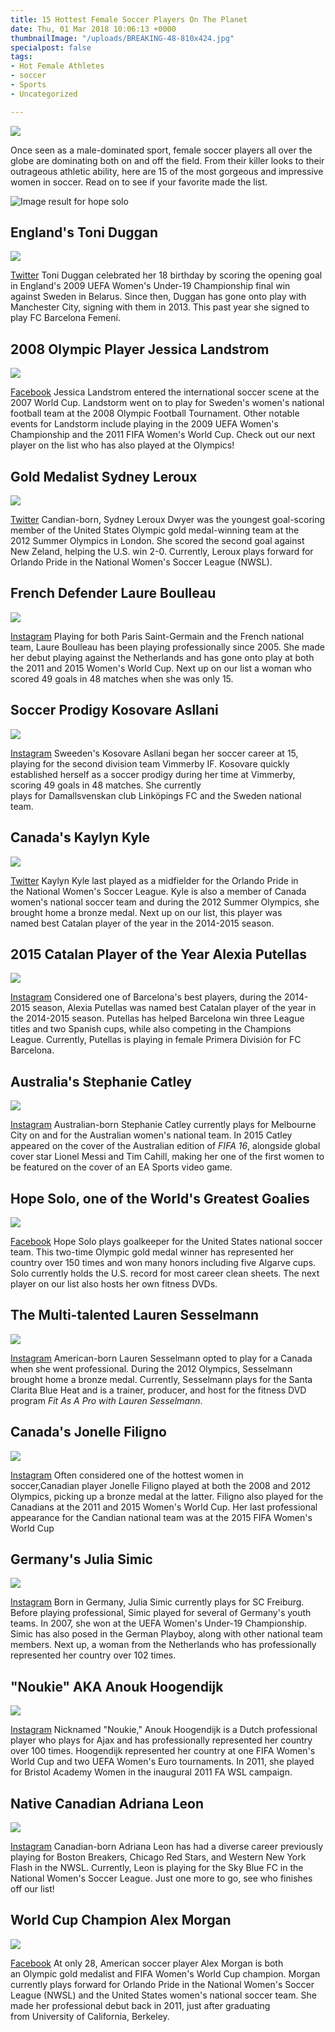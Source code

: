 ```yaml
---
title: 15 Hottest Female Soccer Players On The Planet
date: Thu, 01 Mar 2018 10:06:13 +0000
thumbnailImage: "/uploads/BREAKING-48-810x424.jpg"
specialpost: false
tags:
- Hot Female Athletes
- soccer
- Sports
- Uncategorized

---
```

![](http://americancolumn.com/wp-content/uploads/2018/03/BREAKING-48.jpg) 

Once seen as a male-dominated sport, female soccer players all over the globe are dominating both on and off the field. From their killer looks to their outrageous athletic ability, here are 15 of the most gorgeous and impressive women in soccer. Read on to see if your favorite made the list. 

![Image result for hope solo](http://americancolumn.com/wp-content/uploads/2018/03/Hope-Solo-768x432.jpg)

## England's Toni Duggan

![](http://americancolumn.com/wp-content/uploads/2018/02/toni_duggan-1519463435129.jpg) 

[Twitter](https://twitter.com/toniduggan/status/879812897383362561) Toni Duggan celebrated her 18 birthday by scoring the opening goal in England's 2009 UEFA Women's Under-19 Championship final win against Sweden in Belarus. Since then, Duggan has gone onto play with Manchester City, signing with them in 2013. This past year she signed to play FC Barcelona Femení.

## 2008 Olympic Player Jessica Landstrom

![](http://americancolumn.com/wp-content/uploads/2018/02/jessica_landstrom-1519463217757.jpg) 

[Facebook](https://www.facebook.com/181344805233972/photos/a.206504802717972.47640.181344805233972/323303754371409/?type=3&theater) Jessica Landstrom entered the international soccer scene at the 2007 World Cup. Landstorm went on to play for Sweden's women's national football team at the 2008 Olympic Football Tournament. Other notable events for Landstorm include playing in the 2009 UEFA Women's Championship and the 2011 FIFA Women's World Cup. Check out our next player on the list who has also played at the Olympics!

## Gold Medalist Sydney Leroux

![](http://americancolumn.com/wp-content/uploads/2018/02/sydney_leroux-1519463171891.jpg) 

[Twitter](https://twitter.com/sydneyleroux/status/939984751842222083) Candian-born, Sydney Leroux Dwyer was the youngest goal-scoring member of the United States Olympic gold medal-winning team at the 2012 Summer Olympics in London. She scored the second goal against New Zeland, helping the U.S. win 2-0. Currently, Leroux plays forward for Orlando Pride in the National Women's Soccer League (NWSL).

## French Defender Laure Boulleau

![](http://americancolumn.com/wp-content/uploads/2018/02/laure_boulleau-1519463107586.JPG) 

[Instagram](https://www.instagram.com/p/BZ6t7n1AcyL/?hl=en&taken-by=laureboulleauofficiel) Playing for both Paris Saint-Germain and the French national team, Laure Boulleau has been playing professionally since 2005. She made her debut playing against the Netherlands and has gone onto play at both the 2011 and 2015 Women's World Cup. Next up on our list a woman who scored 49 goals in 48 matches when she was only 15.

## Soccer Prodigy Kosovare Asllani

![](http://americancolumn.com/wp-content/uploads/2018/02/kosovare_asllani-1519463041037.JPG) 

[Instagram](https://www.instagram.com/p/BN45v6Djefw/?hl=en&taken-by=asllani9) Sweeden's Kosovare Asllani began her soccer career at 15, playing for the second division team Vimmerby IF. Kosovare quickly established herself as a soccer prodigy during her time at Vimmerby, scoring 49 goals in 48 matches. She currently plays for Damallsvenskan club Linköpings FC and the Sweden national team.

## Canada's Kaylyn Kyle

![](http://americancolumn.com/wp-content/uploads/2018/02/kaylyn_kyle-1519462975158.jpg) 

[Twitter](https://twitter.com/KaylynKyle/status/891163417825902592) Kaylyn Kyle last played as a midfielder for the Orlando Pride in the National Women's Soccer League. Kyle is also a member of Canada women's national soccer team and during the 2012 Summer Olympics, she brought home a bronze medal. Next up on our list, this player was named best Catalan player of the year in the 2014-2015 season.

## 2015 Catalan Player of the Year Alexia Putellas

![](http://americancolumn.com/wp-content/uploads/2018/02/alexia_putellas-1519462910551.JPG) 

[Instagram](https://www.instagram.com/p/BOcoLkgD6r5/?hl=en&taken-by=alexiaps94) Considered one of Barcelona's best players, during the 2014-2015 season, Alexia Putellas was named best Catalan player of the year in the 2014-2015 season. Putellas has helped Barcelona win three League titles and two Spanish cups, while also competing in the Champions League. Currently, Putellas is playing in female Primera División for FC Barcelona.

## Australia's Stephanie Catley

![](http://americancolumn.com/wp-content/uploads/2018/02/stephanie_catley-1519462858941.JPG) 

[Instagram](https://www.instagram.com/p/BFsDxcPSAqY/?hl=en&taken-by=stephcatley) Australian-born Stephanie Catley currently plays for Melbourne City on and for the Australian women's national team. In 2015 Catley appeared on the cover of the Australian edition of _FIFA 16_, alongside global cover star Lionel Messi and Tim Cahill, making her one of the first women to be featured on the cover of an EA Sports video game.

## Hope Solo, one of the World's Greatest Goalies

![](http://americancolumn.com/wp-content/uploads/2018/02/hope_solo-1519462782249.jpg) 

[Facebook](https://www.facebook.com/hopesolo/photos/a.109866844821.94218.45872164821/10154919555049822/?type=3&theater) Hope Solo plays goalkeeper for the United States national soccer team. This two-time Olympic gold medal winner has represented her country over 150 times and won many honors including five Algarve cups. Solo currently holds the U.S. record for most career clean sheets. The next player on our list also hosts her own fitness DVDs.

## The Multi-talented Lauren Sesselmann

![](http://americancolumn.com/wp-content/uploads/2018/02/lauren_sesselmann-1519462657460.jpg) 

[Instagram](https://twitter.com/lsesselmann/status/897947222838562816) American-born Lauren Sesselmann opted to play for a Canada when she went professional. During the 2012 Olympics, Sesselmann brought home a bronze medal. Currently, Sesselmann plays for the Santa Clarita Blue Heat and is a trainer, producer, and host for the fitness DVD program _Fit As A Pro with Lauren Sesselmann_.

## Canada's Jonelle Filigno

![](http://americancolumn.com/wp-content/uploads/2018/02/jonelle_filigno-1519462589569.JPG) 

[Instagram](https://www.instagram.com/p/4pk7udgs19/?hl=en&taken-by=jfiligno16) Often considered one of the hottest women in soccer,Canadian player Jonelle Filigno played at both the 2008 and 2012 Olympics, picking up a bronze medal at the latter. Filigno also played for the Canadians at the 2011 and 2015 Women's World Cup. Her last professional appearance for the Candian national team was at the 2015 FIFA Women's World Cup

## Germany's Julia Simic

![](http://americancolumn.com/wp-content/uploads/2018/02/julia_simic-1519462503363.JPG) 

[Instagram](https://www.instagram.com/p/BYsrQTggn1i/?hl=en&taken-by=simicjulia) Born in Germany, Julia Simic currently plays for SC Freiburg. Before playing professional, Simic played for several of Germany's youth teams. In 2007, she won at the UEFA Women's Under-19 Championship. Simic has also posed in the German Playboy, along with other national team members. Next up, a woman from the Netherlands who has professionally represented her country over 102 times.

## "Noukie" AKA Anouk Hoogendijk

![](http://americancolumn.com/wp-content/uploads/2018/02/anouk_hoogendijk-1519462436434.JPG) 

[Instagram](https://www.instagram.com/p/BemsVRyh7or/?hl=en&taken-by=anoukhoogendijk) Nicknamed "Noukie," Anouk Hoogendijk is a Dutch professional player who plays for Ajax and has professionally represented her country over 100 times. Hoogendijk represented her country at one FIFA Women's World Cup and two UEFA Women's Euro tournaments. In 2011, she played for Bristol Academy Women in the inaugural 2011 FA WSL campaign.

## Native Canadian Adriana Leon

![](http://americancolumn.com/wp-content/uploads/2018/02/adriana_leon-1519462368434.JPG) 

[Instagram](https://www.instagram.com/p/BeJbR5-B4EE/?hl=en&taken-by=_adrianaleon_) Canadian-born Adriana Leon has had a diverse career previously playing for Boston Breakers, Chicago Red Stars, and Western New York Flash in the NWSL. Currently, Leon is playing for the Sky Blue FC in the National Women's Soccer League. Just one more to go, see who finishes off our list!

## World Cup Champion Alex Morgan

![](http://americancolumn.com/wp-content/uploads/2018/02/alex_morgan-1519462196663.jpg) 

[Facebook](https://www.facebook.com/AlexMorganSoccer/photos/a.225109557528514.53698.174420392597431/1225513347488125/?type=3&theater) At only 28, American soccer player Alex Morgan is both an Olympic gold medalist and FIFA Women's World Cup champion. Morgan currently plays forward for Orlando Pride in the National Women's Soccer League (NWSL) and the United States women's national soccer team. She made her professional debut back in 2011, just after graduating from University of California, Berkeley.